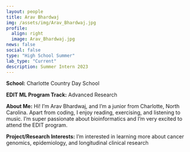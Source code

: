 ```yaml
---
layout: people
title: Arav Bhardwaj
img: /assets/img/Arav_Bhardwaj.jpg
profile:
  align: right
  image: Arav_Bhardwaj.jpg
news: false
social: false
type: "High School Summer"
lab_type: "Current"
description: Summer Intern 2023
---
```


**School:** Charlotte Country Day School

**EDIT ML Program Track:**
Advanced Research

**About Me:**
Hi! I’m Arav Bhardwaj, and I’m a junior from Charlotte, North Carolina. Apart from coding, I enjoy reading, exercising, and listening to music. I’m super passionate about bioinformatics and I’m very excited to attend the EDIT program.

**Project/Research Interests:**
I’m interested in learning more about cancer genomics, epidemiology, and longitudinal clinical research

    